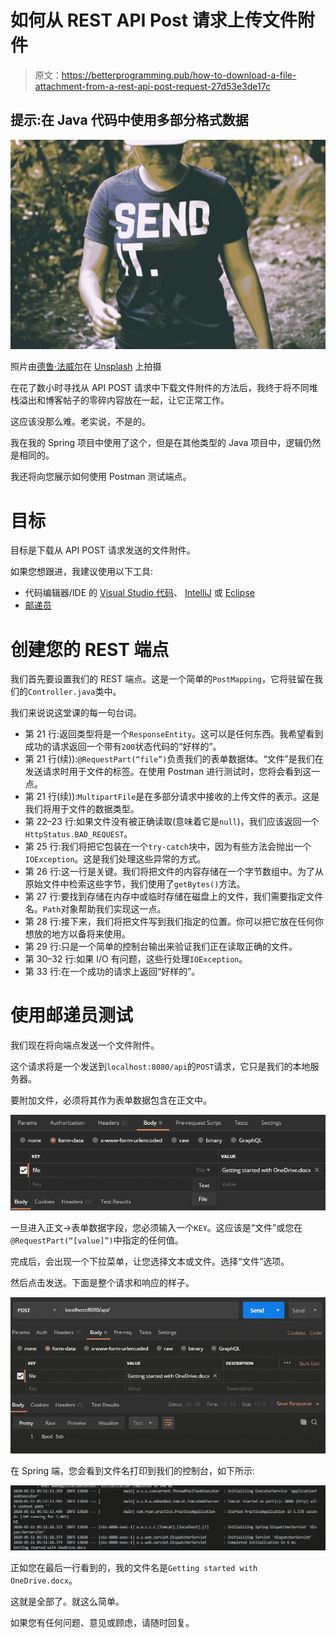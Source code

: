 # 如何从 REST API Post 请求上传文件附件

> 原文：<https://betterprogramming.pub/how-to-download-a-file-attachment-from-a-rest-api-post-request-27d53e3de17c>

## 提示:在 Java 代码中使用多部分格式数据

![](img/d579f4ff9e087e9318c741f8d3decffb.png)

照片由[德鲁·法威尔](https://unsplash.com/@outdoor_junkiez?utm_source=unsplash&utm_medium=referral&utm_content=creditCopyText)在 [Unsplash](https://unsplash.com/s/photos/send?utm_source=unsplash&utm_medium=referral&utm_content=creditCopyText) 上拍摄

在花了数小时寻找从 API POST 请求中下载文件附件的方法后，我终于将不同堆栈溢出和博客帖子的零碎内容放在一起，让它正常工作。

这应该没那么难。老实说，不是的。

我在我的 Spring 项目中使用了这个，但是在其他类型的 Java 项目中，逻辑仍然是相同的。

我还将向您展示如何使用 Postman 测试端点。

# 目标

目标是下载从 API POST 请求发送的文件附件。

如果您想跟进，我建议使用以下工具:

*   代码编辑器/IDE 的 [Visual Studio 代码](https://code.visualstudio.com/)、 [IntelliJ](https://www.jetbrains.com/idea/) 或 [Eclipse](https://www.eclipse.org/ide/)
*   [邮递员](https://www.postman.com/)

# 创建您的 REST 端点

我们首先要设置我们的 REST 端点。这是一个简单的`PostMapping`，它将驻留在我们的`Controller.java`类中。

我们来说说这堂课的每一句台词。

*   第 21 行:返回类型将是一个`ResponseEntity`。这可以是任何东西。我希望看到成功的请求返回一个带有`200`状态代码的“好样的”。
*   第 21 行(续)):`@RequestPart(“file”)`负责我们的表单数据体。“文件”是我们在发送请求时用于文件的标签。在使用 Postman 进行测试时，您将会看到这一点。
*   第 21 行(续)):`MultipartFile`是在多部分请求中接收的上传文件的表示。这是我们将用于文件的数据类型。
*   第 22–23 行:如果文件没有被正确读取(意味着它是`null`)，我们应该返回一个`HttpStatus.BAD_REQUEST`。
*   第 25 行:我们将把它包装在一个`try-catch`块中，因为有些方法会抛出一个`IOException`。这是我们处理这些异常的方式。
*   第 26 行:这一行是关键。我们将把文件的内容存储在一个字节数组中。为了从原始文件中检索这些字节，我们使用了`getBytes()`方法。
*   第 27 行:要找到存储在内存中或临时存储在磁盘上的文件，我们需要指定文件名。`Path`对象帮助我们实现这一点。
*   第 28 行:接下来，我们将把文件写到我们指定的位置。你可以把它放在任何你想放的地方以备将来使用。
*   第 29 行:只是一个简单的控制台输出来验证我们正在读取正确的文件。
*   第 30–32 行:如果 I/O 有问题，这些行处理`IOException`。
*   第 33 行:在一个成功的请求上返回“好样的”。

# 使用邮递员测试

我们现在将向端点发送一个文件附件。

这个请求将是一个发送到`localhost:8080/api`的`POST`请求，它只是我们的本地服务器。

要附加文件，必须将其作为表单数据包含在正文中。

![](img/3000ed3849fe7c36894675a9a4767deb.png)

一旦进入正文→表单数据字段，您必须输入一个`KEY`。这应该是“文件”或您在`@RequestPart(“[value]”)`中指定的任何值。

完成后，会出现一个下拉菜单，让您选择文本或文件。选择“文件”选项。

然后点击发送。下面是整个请求和响应的样子。

![](img/44e71d17491d5cf7d0fbe9bce7b1b2a1.png)

在 Spring 端，您会看到文件名打印到我们的控制台，如下所示:

![](img/65a51b62575ffa86ea59651b9455fe3e.png)

正如您在最后一行看到的，我的文件名是`Getting started with OneDrive.docx`。

这就是全部了。就这么简单。

如果您有任何问题、意见或顾虑，请随时回复。